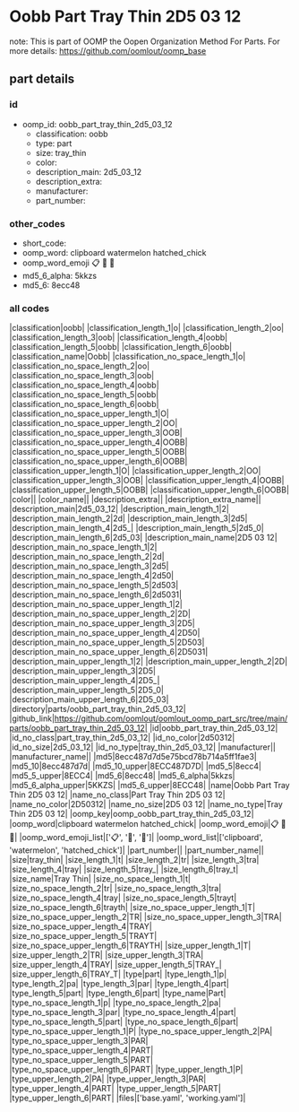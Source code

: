 # Oobb Part Tray Thin 2D5 03 12  

note: This is part of OOMP the Oopen Organization Method For Parts. For more details: https://github.com/oomlout/oomp_base

##  part details





### id
* oomp_id: oobb_part_tray_thin_2d5_03_12
  * classification: oobb
  * type: part
  * size: tray_thin
  * color: 
  * description_main: 2d5_03_12
  * description_extra: 
  * manufacturer: 
  * part_number: 

### other_codes
* short_code: 
* oomp_word: clipboard watermelon hatched_chick
* oomp_word_emoji :clipboard: :watermelon: :hatched_chick:
* md5_6_alpha: 5kkzs
* md5_6: 8ecc48

### all codes 
|classification|oobb|
|classification_length_1|o|
|classification_length_2|oo|
|classification_length_3|oob|
|classification_length_4|oobb|
|classification_length_5|oobb|
|classification_length_6|oobb|
|classification_name|Oobb|
|classification_no_space_length_1|o|
|classification_no_space_length_2|oo|
|classification_no_space_length_3|oob|
|classification_no_space_length_4|oobb|
|classification_no_space_length_5|oobb|
|classification_no_space_length_6|oobb|
|classification_no_space_upper_length_1|O|
|classification_no_space_upper_length_2|OO|
|classification_no_space_upper_length_3|OOB|
|classification_no_space_upper_length_4|OOBB|
|classification_no_space_upper_length_5|OOBB|
|classification_no_space_upper_length_6|OOBB|
|classification_upper_length_1|O|
|classification_upper_length_2|OO|
|classification_upper_length_3|OOB|
|classification_upper_length_4|OOBB|
|classification_upper_length_5|OOBB|
|classification_upper_length_6|OOBB|
|color||
|color_name||
|description_extra||
|description_extra_name||
|description_main|2d5_03_12|
|description_main_length_1|2|
|description_main_length_2|2d|
|description_main_length_3|2d5|
|description_main_length_4|2d5_|
|description_main_length_5|2d5_0|
|description_main_length_6|2d5_03|
|description_main_name|2D5 03 12|
|description_main_no_space_length_1|2|
|description_main_no_space_length_2|2d|
|description_main_no_space_length_3|2d5|
|description_main_no_space_length_4|2d50|
|description_main_no_space_length_5|2d503|
|description_main_no_space_length_6|2d5031|
|description_main_no_space_upper_length_1|2|
|description_main_no_space_upper_length_2|2D|
|description_main_no_space_upper_length_3|2D5|
|description_main_no_space_upper_length_4|2D50|
|description_main_no_space_upper_length_5|2D503|
|description_main_no_space_upper_length_6|2D5031|
|description_main_upper_length_1|2|
|description_main_upper_length_2|2D|
|description_main_upper_length_3|2D5|
|description_main_upper_length_4|2D5_|
|description_main_upper_length_5|2D5_0|
|description_main_upper_length_6|2D5_03|
|directory|parts/oobb_part_tray_thin_2d5_03_12|
|github_link|https://github.com/oomlout/oomlout_oomp_part_src/tree/main/parts/oobb_part_tray_thin_2d5_03_12|
|id|oobb_part_tray_thin_2d5_03_12|
|id_no_class|part_tray_thin_2d5_03_12|
|id_no_color|2d50312|
|id_no_size|2d5_03_12|
|id_no_type|tray_thin_2d5_03_12|
|manufacturer||
|manufacturer_name||
|md5|8ecc487d7d5e75bcd78b714a5ff1fae3|
|md5_10|8ecc487d7d|
|md5_10_upper|8ECC487D7D|
|md5_5|8ecc4|
|md5_5_upper|8ECC4|
|md5_6|8ecc48|
|md5_6_alpha|5kkzs|
|md5_6_alpha_upper|5KKZS|
|md5_6_upper|8ECC48|
|name|Oobb Part Tray Thin 2D5 03 12|
|name_no_class|Part Tray Thin 2D5 03 12|
|name_no_color|2D50312|
|name_no_size|2D5 03 12|
|name_no_type|Tray Thin 2D5 03 12|
|oomp_key|oomp_oobb_part_tray_thin_2d5_03_12|
|oomp_word|clipboard watermelon hatched_chick|
|oomp_word_emoji|:clipboard: :watermelon: :hatched_chick:|
|oomp_word_emoji_list|[':clipboard:', ':watermelon:', ':hatched_chick:']|
|oomp_word_list|['clipboard', 'watermelon', 'hatched_chick']|
|part_number||
|part_number_name||
|size|tray_thin|
|size_length_1|t|
|size_length_2|tr|
|size_length_3|tra|
|size_length_4|tray|
|size_length_5|tray_|
|size_length_6|tray_t|
|size_name|Tray Thin|
|size_no_space_length_1|t|
|size_no_space_length_2|tr|
|size_no_space_length_3|tra|
|size_no_space_length_4|tray|
|size_no_space_length_5|trayt|
|size_no_space_length_6|trayth|
|size_no_space_upper_length_1|T|
|size_no_space_upper_length_2|TR|
|size_no_space_upper_length_3|TRA|
|size_no_space_upper_length_4|TRAY|
|size_no_space_upper_length_5|TRAYT|
|size_no_space_upper_length_6|TRAYTH|
|size_upper_length_1|T|
|size_upper_length_2|TR|
|size_upper_length_3|TRA|
|size_upper_length_4|TRAY|
|size_upper_length_5|TRAY_|
|size_upper_length_6|TRAY_T|
|type|part|
|type_length_1|p|
|type_length_2|pa|
|type_length_3|par|
|type_length_4|part|
|type_length_5|part|
|type_length_6|part|
|type_name|Part|
|type_no_space_length_1|p|
|type_no_space_length_2|pa|
|type_no_space_length_3|par|
|type_no_space_length_4|part|
|type_no_space_length_5|part|
|type_no_space_length_6|part|
|type_no_space_upper_length_1|P|
|type_no_space_upper_length_2|PA|
|type_no_space_upper_length_3|PAR|
|type_no_space_upper_length_4|PART|
|type_no_space_upper_length_5|PART|
|type_no_space_upper_length_6|PART|
|type_upper_length_1|P|
|type_upper_length_2|PA|
|type_upper_length_3|PAR|
|type_upper_length_4|PART|
|type_upper_length_5|PART|
|type_upper_length_6|PART|
|files|['base.yaml', 'working.yaml']|

